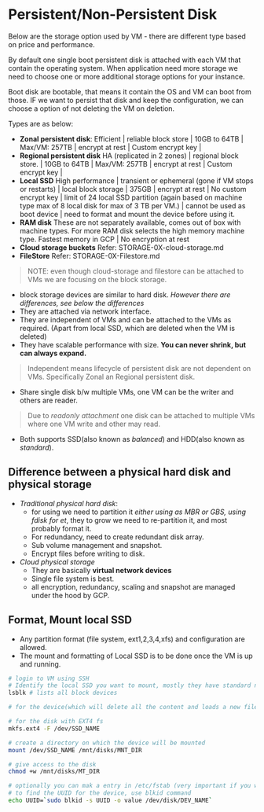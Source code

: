 # Persistent/Non-Persistent Disk

Below are the storage option used by VM - there are different type based on price and performance.

By default one single boot persistent disk is attached with each VM that contain the operating system. When application need more storage we need to choose one or more additional storage options for your instance.

Boot disk are bootable, that means it contain the OS and VM can boot from those. IF we want to persist that disk and keep the configuration, we can choose a option of not deleting the VM on deletion.

Types are as below:

- **Zonal persistent disk**: Efficient | reliable block store | 10GB to 64TB | Max/VM: 257TB | encrypt at rest | Custom encrypt key |
- **Regional persistent disk** HA (replicated in 2 zones) | regional block store. | 10GB to 64TB | Max/VM: 257TB | encrypt at rest | Custom encrypt key |
- **Local SSD** High performance | transient or ephemeral (gone if VM stops or restarts) | local block storage | 375GB | encrypt at rest | No custom encrypt key | limit of 24 local SSD partition (again based on machine type max of 8 local disk for max of 3 TB per VM.) | cannot be used as boot device | need to format and mount the device before using it.
- **RAM disk** These are not separately available, comes out of box with machine types. For more RAM disk selects the high memory machine type. Fastest memory in GCP | No encryption at rest
- **Cloud storage buckets** Refer: STORAGE-0X-cloud-storage.md
- **FileStore** Refer: STORAGE-0X-Filestore.md

> NOTE: even though cloud-storage and filestore can be attached to VMs we are focusing on the block storage.

- block storage devices are similar to hard disk. *However there are differences, see below the differences*
- They are attached via network interface.
- They are independent of VMs and can be attached to the VMs as required. (Apart from local SSD, which are deleted when the VM is deleted)
- They have scalable performance with size. **You can never shrink, but can always expand.**

> Independent means lifecycle of persistent disk are not dependent on VMs. Specifically Zonal an Regional persistent disk.

- Share single disk b/w multiple VMs, one VM can be the writer and others are reader.

> Due to *readonly attachment* one disk can be attached to multiple VMs where one VM write and other may read.

- Both supports SSD(also known as *balanced*) and HDD(also known as *standard*).

## Difference between a physical hard disk and physical storage

- *Traditional physical hard disk*:
  - for using we need to partition it *either using as MBR or GBS, using fdisk for et*, they to grow we need to re-partition it, and most probably format it.
  - For redundancy, need to create redundant disk array.
  - Sub volume management and snapshot.
  - Encrypt files before writing to disk.
- *Cloud physical storage*
  - They are basically **virtual network devices**
  - Single file system is best.
  - all encryption, redundancy, scaling and snapshot are managed under the hood by GCP.

## Format, Mount local SSD

- Any partition format (file system, ext1,2,3,4,xfs) and configuration are allowed.
- The mount and formatting of Local SSD is to be done once the VM is up and running.

```sh
# login to VM using SSH
# Identify the local SSD you want to mount, mostly they have standard names, sda(for SCSI mode) or nvme0n1(for NVMe mode)
lsblk # lists all block devices

# for the device(which will delete all the content and loads a new filesystem on the device.)

# for the disk with EXT4 fs
mkfs.ext4 -F /dev/SSD_NAME

# create a directory on which the device will be mounted
mount /dev/SSD_NAME /mnt/disks/MNT_DIR

# give access to the disk
chmod +w /mnt/disks/MT_DIR

# optionally you can mak a entry in /etc/fstab (very important if you want to mount the device automatically after restart)
# to find the UUID for the device, use blkid command
echo UUID=`sudo blkid -s UUID -o value /dev/disk/DEV_NAME`
```
